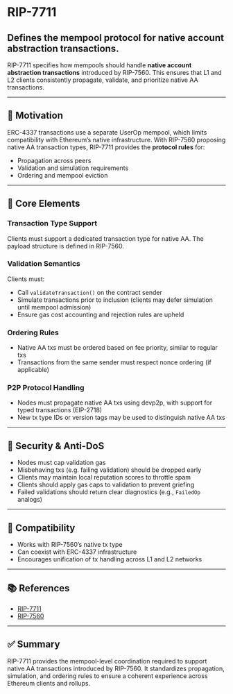 
# RIP-7711

## Defines the mempool protocol for native account abstraction transactions.


RIP-7711 specifies how mempools should handle **native account abstraction transactions** introduced by RIP-7560. This ensures that L1 and L2 clients consistently propagate, validate, and prioritize native AA transactions.

---

## 🧠 Motivation

ERC-4337 transactions use a separate UserOp mempool, which limits compatibility with Ethereum’s native infrastructure. With RIP-7560 proposing native AA transaction types, RIP-7711 provides the **protocol rules** for:

- Propagation across peers
- Validation and simulation requirements
- Ordering and mempool eviction

---

## 🧩 Core Elements

### Transaction Type Support

Clients must support a dedicated transaction type for native AA. The payload structure is defined in RIP-7560.

### Validation Semantics

Clients must:

- Call `validateTransaction()` on the contract sender
- Simulate transactions prior to inclusion (clients may defer simulation until mempool admission)
- Ensure gas cost accounting and rejection rules are upheld

### Ordering Rules

- Native AA txs must be ordered based on fee priority, similar to regular txs
- Transactions from the same sender must respect nonce ordering (if applicable)

### P2P Protocol Handling

- Nodes must propagate native AA txs using devp2p, with support for typed transactions (EIP-2718)
- New tx type IDs or version tags may be used to distinguish native AA txs

---

## 🔐 Security & Anti-DoS

- Nodes must cap validation gas
- Misbehaving txs (e.g. failing validation) should be dropped early
- Clients may maintain local reputation scores to throttle spam
- Clients should apply gas caps to validation to prevent griefing
- Failed validations should return clear diagnostics (e.g., `FailedOp` analogs)

---

## 🔄 Compatibility

- Works with RIP-7560’s native tx type
- Can coexist with ERC-4337 infrastructure
- Encourages unification of tx handling across L1 and L2 networks

---

## 📚 References

- [RIP-7711](https://github.com/ethereum/RIPs/blob/master/RIPS/rip-7711.md)
- [RIP-7560](rip-7560.md)

---

## ✅ Summary

RIP-7711 provides the mempool-level coordination required to support native AA transactions introduced by RIP-7560. It standardizes propagation, simulation, and ordering rules to ensure a coherent experience across Ethereum clients and rollups.